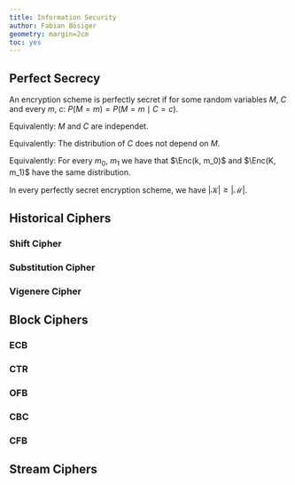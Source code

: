 ```yaml
---
title: Information Security
author: Fabian Bösiger
geometry: margin=2cm
toc: yes
---
```


## Perfect Secrecy

An encryption scheme is perfectly secret if for some random variables $M$, $C$
and every $m$, $c$: $P(M = m) = P(M = m \mid C = c)$.

Equivalently: $M$ and $C$ are independet.

Equivalently: The distribution of $C$ does not depend on $M$.

Equivalently: For every $m_0$, $m_1$ we have that $\Enc(k, m_0)$ and
$\Enc(K, m_1)$ have the same distribution.

In every perfectly secret encryption scheme, we have $|\mathcal{K}| \geq |\mathcal{M}|$.

## Historical Ciphers

### Shift Cipher

### Substitution Cipher

### Vigenere Cipher

## Block Ciphers

### ECB

### CTR

### OFB

### CBC

### CFB

## Stream Ciphers